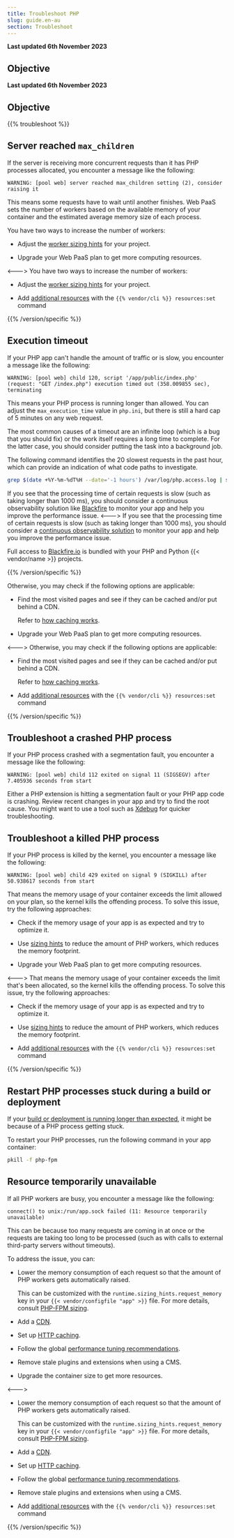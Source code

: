 ```yaml
---
title: Troubleshoot PHP
slug: guide.en-au
section: Troubleshoot
---
```


**Last updated 6th November 2023**



## Objective  

**Last updated 6th November 2023**



## Objective  

{{% troubleshoot %}}

## Server reached `max_children`

If the server is receiving more concurrent requests than it has PHP processes allocated,
you encounter a message like the following:

```text {location="/var/log/app.log"}
WARNING: [pool web] server reached max_children setting (2), consider raising it
```

This means some requests have to wait until another finishes.
Web PaaS sets the number of workers based on the available memory of your container
and the estimated average memory size of each process.


You have two ways to increase the number of workers:

- Adjust the [worker sizing hints](./fpm.md) for your project.


- Upgrade your Web PaaS plan to get more computing resources.


<--->
You have two ways to increase the number of workers:

- Adjust the [worker sizing hints](./fpm.md) for your project.


- Add [additional resources](../../../manage-resources) with the `{{% vendor/cli %}} resources:set` command


{{% /version/specific %}}

## Execution timeout

If your PHP app can't handle the amount of traffic or is slow,
you encounter a message like the following:

```text {location="/var/log/app.log"}
WARNING: [pool web] child 120, script '/app/public/index.php' (request: "GET /index.php") execution timed out (358.009855 sec), terminating
```

This means your PHP process is running longer than allowed.
You can adjust the `max_execution_time` value in `php.ini`,
but there is still a hard cap of 5 minutes on any web request.

The most common causes of a timeout are an infinite loop (which is a bug that you should fix)
or the work itself requires a long time to complete.
For the latter case, you should consider putting the task into a background job.

The following command identifies the 20 slowest requests in the past hour,
which can provide an indication of what code paths to investigate.

```bash
grep $(date +%Y-%m-%dT%H --date='-1 hours') /var/log/php.access.log | sort -k 4 -r -n | head -20
```


If you see that the processing time of certain requests is slow (such as taking longer than 1000&nbsp;ms),
you should consider a continuous observability solution like [Blackfire](../../increase-observability/integrate-observability/blackfire.md)
to monitor your app and help you improve the performance issue.
<--->
If you see that the processing time of certain requests is slow (such as taking longer than 1000&nbsp;ms),
you should consider a [continuous observability solution](../../increase-observability/application-metrics/_index.md)
to monitor your app and help you improve the performance issue.

Full access to [Blackfire.io](../../increase-observability/application-metrics/blackfire.md) is bundled with your PHP and Python {{< vendor/name >}} projects.

{{% /version/specific %}}


Otherwise, you may check if the following options are applicable:

- Find the most visited pages and see if they can be cached and/or put behind a CDN.


  Refer to [how caching works](../../define-routes/cache.md).
- Upgrade your Web PaaS plan to get more computing resources.


<--->
Otherwise, you may check if the following options are applicable:

- Find the most visited pages and see if they can be cached and/or put behind a CDN.


  Refer to [how caching works](../../define-routes/cache.md).
- Add [additional resources](../../../manage-resources) with the `{{% vendor/cli %}} resources:set` command


{{% /version/specific %}}

## Troubleshoot a crashed PHP process

If your PHP process crashed with a segmentation fault,
you encounter a message like the following:

```text {location="/var/log/app.log"}
WARNING: [pool web] child 112 exited on signal 11 (SIGSEGV) after 7.405936 seconds from start
```

Either a PHP extension is hitting a segmentation fault or your PHP app code is crashing.
Review recent changes in your app and try to find the root cause.
You might want to use a tool such as [Xdebug](./xdebug.md) for quicker troubleshooting.

## Troubleshoot a killed PHP process

If your PHP process is killed by the kernel,
you encounter a message like the following:

```text {location="/var/log/app.log"}
WARNING: [pool web] child 429 exited on signal 9 (SIGKILL) after 50.938617 seconds from start
```


That means the memory usage of your container exceeds the limit allowed on your plan, so the kernel kills the offending process.
To solve this issue, try the following approaches:

- Check if the memory usage of your app is as expected and try to optimize it.


- Use [sizing hints](./fpm.md) to reduce the amount of PHP workers, which reduces the memory footprint.


- Upgrade your Web PaaS plan to get more computing resources.


<--->
That means the memory usage of your container exceeds the limit that's been allocated, so the kernel kills the offending process.
To solve this issue, try the following approaches:
<!-- @todo: resources link -->
- Check if the memory usage of your app is as expected and try to optimize it.


- Use [sizing hints](./fpm.md) to reduce the amount of PHP workers, which reduces the memory footprint.


- Add [additional resources](../../../manage-resources) with the `{{% vendor/cli %}} resources:set` command


{{% /version/specific %}}

## Restart PHP processes stuck during a build or deployment

If your [build or deployment is running longer than expected](../../development/troubleshoot.md#stuck-build-or-deployment),
it might be because of a PHP process getting stuck.

To restart your PHP processes, run the following command in your app container:

```bash
pkill -f php-fpm
```

## Resource temporarily unavailable

If all PHP workers are busy,
you encounter a message like the following:

```text {location="/var/log/error.log"}
connect() to unix:/run/app.sock failed (11: Resource temporarily unavailable)
```

This can be because too many requests are coming in at once
or the requests are taking too long to be processed (such as with calls to external third-party servers without timeouts).

To address the issue, you can:


- Lower the memory consumption of each request so that the amount of PHP workers gets automatically raised.


  This can be customized with the `runtime.sizing_hints.request_memory` key in your `{{< vendor/configfile "app" >}}` file.
  For more details, consult [PHP-FPM sizing](./fpm.md).
- Add a [CDN](../../domains/cdn/_index.md).


- Set up [HTTP caching](../../learn-bestpractices/http-caching).


- Follow the global [performance tuning recommendations](./tuning.md).


- Remove stale plugins and extensions when using a CMS.


- Upgrade the container size to get more resources.


<--->
- Lower the memory consumption of each request so that the amount of PHP workers gets automatically raised.


  This can be customized with the `runtime.sizing_hints.request_memory` key in your `{{< vendor/configfile "app" >}}` file.
  For more details, consult [PHP-FPM sizing](./fpm.md).
- Add a [CDN](../../domains/cdn/_index.md).


- Set up [HTTP caching](../../learn-bestpractices/http-caching).


- Follow the global [performance tuning recommendations](./tuning.md).


- Remove stale plugins and extensions when using a CMS.


- Add [additional resources](../../../manage-resources) with the `{{% vendor/cli %}} resources:set` command


{{% /version/specific %}}
